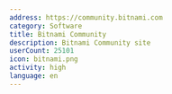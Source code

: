 ```yaml
---
address: https://community.bitnami.com
category: Software
title: Bitnami Community
description: Bitnami Community site
userCount: 25101
icon: bitnami.png
activity: high
language: en
---
```

